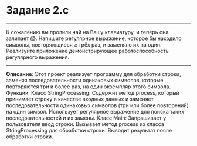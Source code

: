 # Задание 2.c
***
К сожалению вы пролили чай на Вашу клавиатуру, и теперь она залипает 😱. 
Напишите регулярное выражение, которое бы находило символы, повторяющиеся ≥ трёх раз, и заменяло их на один. Реализуйте приложение демонстрирующее работоспособность регулярного выражения. 
***

**Описание**: Этот проект реализует программу для обработки строки, заменяя последовательности одинаковых символов, которые повторяются три и более раз, на один экземпляр этого символа. 
Функции:
    Класс StringProcessing:
        Содержит метод process, который принимает строку в качестве входных данных и заменяет последовательности одинаковых символов (три или более повторений) на один символ.
        Использует регулярное выражение для поиска таких последовательностей и их замены.
    Класс Main:
        Запрашивает у пользователя ввод строки.
        Вызывает метод process из класса StringProcessing для обработки строки.
        Выводит результат после обработки строки.